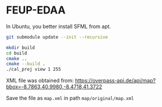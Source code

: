 # FEUP-EDAA

In Ubuntu, you better install SFML from apt.

```sh
git submodule update --init --recursive
```

```sh
mkdir build
cd build
cmake ..
cmake --build .
./cal_proj view 1 255
```

XML file was obtained from: https://overpass-api.de/api/map?bbox=-8.7863,40.9980,-8.4718,41.3722

Save the file as `map.xml` in path `map/original/map.xml`
